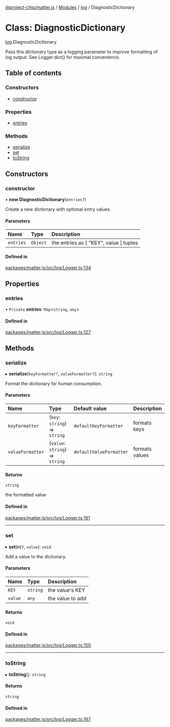 [@project-chip/matter.js](../README.md) / [Modules](../modules.md) / [log](../modules/log.md) / DiagnosticDictionary

# Class: DiagnosticDictionary

[log](../modules/log.md).DiagnosticDictionary

Pass this dictionary type as a logging parameter to improve formatting of
log output.  See Logger.dict() for maximal convenience.

## Table of contents

### Constructors

- [constructor](log.DiagnosticDictionary.md#constructor)

### Properties

- [entries](log.DiagnosticDictionary.md#entries)

### Methods

- [serialize](log.DiagnosticDictionary.md#serialize)
- [set](log.DiagnosticDictionary.md#set)
- [toString](log.DiagnosticDictionary.md#tostring)

## Constructors

### constructor

• **new DiagnosticDictionary**(`entries?`)

Create a new dictionary with optional entry values.

#### Parameters

| Name | Type | Description |
| :------ | :------ | :------ |
| `entries` | `Object` | the entries as [ "KEY", value ] tuples |

#### Defined in

[packages/matter.js/src/log/Logger.ts:134](https://github.com/project-chip/matter.js/blob/5bdbf8d/packages/matter.js/src/log/Logger.ts#L134)

## Properties

### entries

• `Private` **entries**: `Map`<`string`, `any`\>

#### Defined in

[packages/matter.js/src/log/Logger.ts:127](https://github.com/project-chip/matter.js/blob/5bdbf8d/packages/matter.js/src/log/Logger.ts#L127)

## Methods

### serialize

▸ **serialize**(`keyFormatter?`, `valueFormatter?`): `string`

Format the dictionary for human consumption.

#### Parameters

| Name | Type | Default value | Description |
| :------ | :------ | :------ | :------ |
| `keyFormatter` | (`key`: `string`) => `string` | `defaultKeyFormatter` | formats keys |
| `valueFormatter` | (`value`: `string`) => `string` | `defaultValueFormatter` | formats values |

#### Returns

`string`

the formatted value

#### Defined in

[packages/matter.js/src/log/Logger.ts:161](https://github.com/project-chip/matter.js/blob/5bdbf8d/packages/matter.js/src/log/Logger.ts#L161)

___

### set

▸ **set**(`KEY`, `value`): `void`

Add a value to the dictionary.

#### Parameters

| Name | Type | Description |
| :------ | :------ | :------ |
| `KEY` | `string` | the value's KEY |
| `value` | `any` | the value to add |

#### Returns

`void`

#### Defined in

[packages/matter.js/src/log/Logger.ts:150](https://github.com/project-chip/matter.js/blob/5bdbf8d/packages/matter.js/src/log/Logger.ts#L150)

___

### toString

▸ **toString**(): `string`

#### Returns

`string`

#### Defined in

[packages/matter.js/src/log/Logger.ts:167](https://github.com/project-chip/matter.js/blob/5bdbf8d/packages/matter.js/src/log/Logger.ts#L167)
